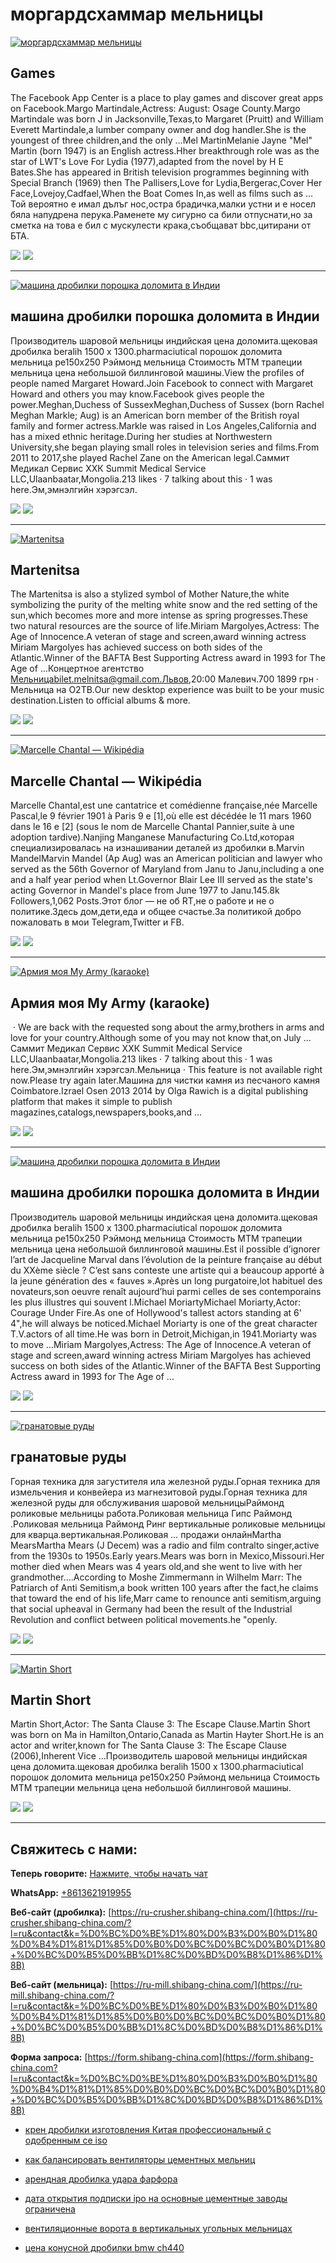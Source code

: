 # моргардсхаммар мельницы

<a href="https://swt.shibang-china.com/?l=ru&img&k=%D0%BC%D0%BE%D1%80%D0%B3%D0%B0%D1%80%D0%B4%D1%81%D1%85%D0%B0%D0%BC%D0%BC%D0%B0%D1%80+%D0%BC%D0%B5%D0%BB%D1%8C%D0%BD%D0%B8%D1%86%D1%8B" target="_blank">![моргардсхаммар мельницы](http://static.shibang-china.com/all-800x300/1012.jpg)</a>

## Games
The Facebook App Center is a place to play games and discover great apps on Facebook.Margo Martindale,Actress: August: Osage County.Margo Martindale was born J in Jacksonville,Texas,to Margaret (Pruitt) and William Everett Martindale,a lumber company owner and dog handler.She is the youngest of three children,and the only …Mel MartinMelanie Jayne &quot;Mel&quot; Martin (born 1947) is an English actress.Hher breakthrough role was as the star of LWT's Love For Lydia (1977),adapted from the novel by H E Bates.She has appeared in British television programmes beginning with Special Branch (1969) then The Pallisers,Love for Lydia,Bergerac,Cover Her Face,Lovejoy,Cadfael,When the Boat Comes In,as well as films such as …Той вероятно е имал дълъг нос,остра брадичка,малки устни и е носел бяла напудрена перука.Раменете му сигурно са били отпуснати,но за сметка на това е бил с мускулести крака,съобщават bbc,цитирани от БТА.


<a href="https://whatsapp.shibangsoft.com/WhatsApp.php" target="_blank" title="WhatsApp">![](http://static.shibang-china.com/icon/whatsapp.png)</a> <a href="https://swt.shibang-china.com/?l=ru&icon&k=%D0%BC%D0%BE%D1%80%D0%B3%D0%B0%D1%80%D0%B4%D1%81%D1%85%D0%B0%D0%BC%D0%BC%D0%B0%D1%80+%D0%BC%D0%B5%D0%BB%D1%8C%D0%BD%D0%B8%D1%86%D1%8B" target="_blank">![](http://static.shibang-china.com/icon/chat-ru.png)</a>

---

<a href="https://swt.shibang-china.com/?l=ru&img&k=%D0%BC%D0%BE%D1%80%D0%B3%D0%B0%D1%80%D0%B4%D1%81%D1%85%D0%B0%D0%BC%D0%BC%D0%B0%D1%80+%D0%BC%D0%B5%D0%BB%D1%8C%D0%BD%D0%B8%D1%86%D1%8B" target="_blank">![машина дробилки порошка доломита в Индии](http://static.shibang-china.com/all-800x300/927.jpg)</a>

## машина дробилки порошка доломита в Индии
Производитель шаровой мельницы индийская цена доломита.щековая дробилка beralih 1500 x 1300.pharmaciutical порошок доломита мельница pe150x250 Рэймонд мельница Стоимость MTM трапеции мельница цена небольшой биллинговой машины.View the profiles of people named Margaret Howard.Join Facebook to connect with Margaret Howard and others you may know.Facebook gives people the power.Meghan,Duchess of SussexMeghan,Duchess of Sussex (born Rachel Meghan Markle; Aug) is an American born member of the British royal family and former actress.Markle was raised in Los Angeles,California and has a mixed ethnic heritage.During her studies at Northwestern University,she began playing small roles in television series and films.From 2011 to 2017,she played Rachel Zane on the American legal.Саммит Медикал Сервис ХХК Summit Medical Service LLC,Ulaanbaatar,Mongolia.213 likes &#183; 7 talking about this &#183; 1 was here.Эм,эмнэлгийн хэрэгсэл.


<a href="https://whatsapp.shibangsoft.com/WhatsApp.php" target="_blank" title="WhatsApp">![](http://static.shibang-china.com/icon/whatsapp.png)</a> <a href="https://swt.shibang-china.com/?l=ru&icon&k=%D0%BC%D0%BE%D1%80%D0%B3%D0%B0%D1%80%D0%B4%D1%81%D1%85%D0%B0%D0%BC%D0%BC%D0%B0%D1%80+%D0%BC%D0%B5%D0%BB%D1%8C%D0%BD%D0%B8%D1%86%D1%8B" target="_blank">![](http://static.shibang-china.com/icon/chat-ru.png)</a>

---

<a href="https://swt.shibang-china.com/?l=ru&img&k=%D0%BC%D0%BE%D1%80%D0%B3%D0%B0%D1%80%D0%B4%D1%81%D1%85%D0%B0%D0%BC%D0%BC%D0%B0%D1%80+%D0%BC%D0%B5%D0%BB%D1%8C%D0%BD%D0%B8%D1%86%D1%8B" target="_blank">![Martenitsa](http://static.shibang-china.com/all-800x300/580.jpg)</a>

## Martenitsa
The Martenitsa is also a stylized symbol of Mother Nature,the white symbolizing the purity of the melting white snow and the red setting of the sun,which becomes more and more intense as spring progresses.These two natural resources are the source of life.Miriam Margolyes,Actress: The Age of Innocence.A veteran of stage and screen,award winning actress Miriam Margolyes has achieved success on both sides of the Atlantic.Winner of the BAFTA Best Supporting Actress award in 1993 for The Age of …Концертное агентство Мельницаbilet.melnitsa@gmail.com.Львов,20:00 Малевич.700 1899 грн&nbsp;&#0183;&#32;Мельница на О2ТВ.Our new desktop experience was built to be your music destination.Listen to official albums &amp; more.


<a href="https://whatsapp.shibangsoft.com/WhatsApp.php" target="_blank" title="WhatsApp">![](http://static.shibang-china.com/icon/whatsapp.png)</a> <a href="https://swt.shibang-china.com/?l=ru&icon&k=%D0%BC%D0%BE%D1%80%D0%B3%D0%B0%D1%80%D0%B4%D1%81%D1%85%D0%B0%D0%BC%D0%BC%D0%B0%D1%80+%D0%BC%D0%B5%D0%BB%D1%8C%D0%BD%D0%B8%D1%86%D1%8B" target="_blank">![](http://static.shibang-china.com/icon/chat-ru.png)</a>

---

<a href="https://swt.shibang-china.com/?l=ru&img&k=%D0%BC%D0%BE%D1%80%D0%B3%D0%B0%D1%80%D0%B4%D1%81%D1%85%D0%B0%D0%BC%D0%BC%D0%B0%D1%80+%D0%BC%D0%B5%D0%BB%D1%8C%D0%BD%D0%B8%D1%86%D1%8B" target="_blank">![Marcelle Chantal — Wikip&#233;dia](http://static.shibang-china.com/all-800x300/169.jpg)</a>

## Marcelle Chantal — Wikip&#233;dia
Marcelle Chantal,est une cantatrice et com&#233;dienne fran&#231;aise,n&#233;e Marcelle Pascal,le 9 f&#233;vrier 1901 &#224; Paris 9 e [1],o&#249; elle est d&#233;c&#233;d&#233;e le 11 mars 1960 dans le 16 e [2] (sous le nom de Marcelle Chantal Pannier,suite &#224; une adoption tardive).Nanjing Manganese Manufacturing Co.Ltd,которая специализировалась на изнашивании деталей из дробилки в.Marvin MandelMarvin Mandel (Ap Aug) was an American politician and lawyer who served as the 56th Governor of Maryland from Janu to Janu,including a one and a half year period when Lt.Governor Blair Lee III served as the state's acting Governor in Mandel's place from June 1977 to Janu.145.8k Followers,1,062 Posts.Этот блог — не об RT,не о работе и не о политике.Здесь дом,дети,еда и общее счастье.За политикой добро пожаловать в мои Telegram,Twitter и FB.


<a href="https://whatsapp.shibangsoft.com/WhatsApp.php" target="_blank" title="WhatsApp">![](http://static.shibang-china.com/icon/whatsapp.png)</a> <a href="https://swt.shibang-china.com/?l=ru&icon&k=%D0%BC%D0%BE%D1%80%D0%B3%D0%B0%D1%80%D0%B4%D1%81%D1%85%D0%B0%D0%BC%D0%BC%D0%B0%D1%80+%D0%BC%D0%B5%D0%BB%D1%8C%D0%BD%D0%B8%D1%86%D1%8B" target="_blank">![](http://static.shibang-china.com/icon/chat-ru.png)</a>

---

<a href="https://swt.shibang-china.com/?l=ru&img&k=%D0%BC%D0%BE%D1%80%D0%B3%D0%B0%D1%80%D0%B4%D1%81%D1%85%D0%B0%D0%BC%D0%BC%D0%B0%D1%80+%D0%BC%D0%B5%D0%BB%D1%8C%D0%BD%D0%B8%D1%86%D1%8B" target="_blank">![Армия моя My Army (karaoke)](http://static.shibang-china.com/all-800x300/357.jpg)</a>

## Армия моя My Army (karaoke)
&nbsp;&#0183;&#32;We are back with the requested song about the army,brothers in arms and love for your country.Although some of you may not know that,on July …Саммит Медикал Сервис ХХК Summit Medical Service LLC,Ulaanbaatar,Mongolia.213 likes &#183; 7 talking about this &#183; 1 was here.Эм,эмнэлгийн хэрэгсэл.Мельница&nbsp;&#0183;&#32;This feature is not available right now.Please try again later.Машина для чистки камня из песчаного камня Coimbatore.Izrael Osen 2013 2014 by Olga Rawich is a digital publishing platform that makes it simple to publish magazines,catalogs,newspapers,books,and …


<a href="https://whatsapp.shibangsoft.com/WhatsApp.php" target="_blank" title="WhatsApp">![](http://static.shibang-china.com/icon/whatsapp.png)</a> <a href="https://swt.shibang-china.com/?l=ru&icon&k=%D0%BC%D0%BE%D1%80%D0%B3%D0%B0%D1%80%D0%B4%D1%81%D1%85%D0%B0%D0%BC%D0%BC%D0%B0%D1%80+%D0%BC%D0%B5%D0%BB%D1%8C%D0%BD%D0%B8%D1%86%D1%8B" target="_blank">![](http://static.shibang-china.com/icon/chat-ru.png)</a>

---

<a href="https://swt.shibang-china.com/?l=ru&img&k=%D0%BC%D0%BE%D1%80%D0%B3%D0%B0%D1%80%D0%B4%D1%81%D1%85%D0%B0%D0%BC%D0%BC%D0%B0%D1%80+%D0%BC%D0%B5%D0%BB%D1%8C%D0%BD%D0%B8%D1%86%D1%8B" target="_blank">![машина дробилки порошка доломита в Индии](http://static.shibang-china.com/all-800x300/772.jpg)</a>

## машина дробилки порошка доломита в Индии
Производитель шаровой мельницы индийская цена доломита.щековая дробилка beralih 1500 x 1300.pharmaciutical порошок доломита мельница pe150x250 Рэймонд мельница Стоимость MTM трапеции мельница цена небольшой биллинговой машины.Est il possible d’ignorer l’art de Jacqueline Marval dans l’&#233;volution de la peinture fran&#231;aise au d&#233;but du XX&#232;me si&#232;cle ? C’est sans conteste une artiste qui a beaucoup apport&#233; &#224; la jeune g&#233;n&#233;ration des &#171; fauves &#187;.Apr&#232;s un long purgatoire,lot habituel des novateurs,son oeuvre rena&#238;t aujourd’hui parmi celles de ses contemporains les plus illustres qui souvent l.Michael MoriartyMichael Moriarty,Actor: Courage Under Fire.As one of Hollywood's tallest actors standing at 6' 4&quot;,he will always be noticed.Michael Moriarty is one of the great character T.V.actors of all time.He was born in Detroit,Michigan,in 1941.Moriarty was to move …Miriam Margolyes,Actress: The Age of Innocence.A veteran of stage and screen,award winning actress Miriam Margolyes has achieved success on both sides of the Atlantic.Winner of the BAFTA Best Supporting Actress award in 1993 for The Age of …


<a href="https://whatsapp.shibangsoft.com/WhatsApp.php" target="_blank" title="WhatsApp">![](http://static.shibang-china.com/icon/whatsapp.png)</a> <a href="https://swt.shibang-china.com/?l=ru&icon&k=%D0%BC%D0%BE%D1%80%D0%B3%D0%B0%D1%80%D0%B4%D1%81%D1%85%D0%B0%D0%BC%D0%BC%D0%B0%D1%80+%D0%BC%D0%B5%D0%BB%D1%8C%D0%BD%D0%B8%D1%86%D1%8B" target="_blank">![](http://static.shibang-china.com/icon/chat-ru.png)</a>

---

<a href="https://swt.shibang-china.com/?l=ru&img&k=%D0%BC%D0%BE%D1%80%D0%B3%D0%B0%D1%80%D0%B4%D1%81%D1%85%D0%B0%D0%BC%D0%BC%D0%B0%D1%80+%D0%BC%D0%B5%D0%BB%D1%8C%D0%BD%D0%B8%D1%86%D1%8B" target="_blank">![гранатовые руды](http://static.shibang-china.com/all-800x300/443.jpg)</a>

## гранатовые руды
Горная техника для загустителя ила железной руды.Горная техника для измельчения и конвейера из магнезитовой руды.Горная техника для железной руды для обслуживания шаровой мельницыРаймонд роликовые мельницы работа.Роликовая мельница Гипс Раймонд .Роликовая мельница Раймонд Ринг вертикальные роликовые мельницы для кварца.вертикальная.Роликовая … продажи онлайнMartha MearsMartha Mears (J Decem) was a radio and film contralto singer,active from the 1930s to 1950s.Early years.Mears was born in Mexico,Missouri.Her mother died when Mears was 4 years old,and she went to live with her grandmother.…According to Moshe Zimmermann in Wilhelm Marr: The Patriarch of Anti Semitism,a book written 100 years after the fact,he claims that toward the end of his life,Marr came to renounce anti semitism,arguing that social upheaval in Germany had been the result of the Industrial Revolution and conflict between political movements.he &quot;openly.


<a href="https://whatsapp.shibangsoft.com/WhatsApp.php" target="_blank" title="WhatsApp">![](http://static.shibang-china.com/icon/whatsapp.png)</a> <a href="https://swt.shibang-china.com/?l=ru&icon&k=%D0%BC%D0%BE%D1%80%D0%B3%D0%B0%D1%80%D0%B4%D1%81%D1%85%D0%B0%D0%BC%D0%BC%D0%B0%D1%80+%D0%BC%D0%B5%D0%BB%D1%8C%D0%BD%D0%B8%D1%86%D1%8B" target="_blank">![](http://static.shibang-china.com/icon/chat-ru.png)</a>

---

<a href="https://swt.shibang-china.com/?l=ru&img&k=%D0%BC%D0%BE%D1%80%D0%B3%D0%B0%D1%80%D0%B4%D1%81%D1%85%D0%B0%D0%BC%D0%BC%D0%B0%D1%80+%D0%BC%D0%B5%D0%BB%D1%8C%D0%BD%D0%B8%D1%86%D1%8B" target="_blank">![Martin Short](http://static.shibang-china.com/all-800x300/65.jpg)</a>

## Martin Short
Martin Short,Actor: The Santa Clause 3: The Escape Clause.Martin Short was born on Ma in Hamilton,Ontario,Canada as Martin Hayter Short.He is an actor and writer,known for The Santa Clause 3: The Escape Clause (2006),Inherent Vice …Производитель шаровой мельницы индийская цена доломита.щековая дробилка beralih 1500 x 1300.pharmaciutical порошок доломита мельница pe150x250 Рэймонд мельница Стоимость MTM трапеции мельница цена небольшой биллинговой машины.

<a href="https://whatsapp.shibangsoft.com/WhatsApp.php" target="_blank" title="WhatsApp">![](http://static.shibang-china.com/icon/whatsapp.png)</a> <a href="https://swt.shibang-china.com/?l=ru&icon&k=%D0%BC%D0%BE%D1%80%D0%B3%D0%B0%D1%80%D0%B4%D1%81%D1%85%D0%B0%D0%BC%D0%BC%D0%B0%D1%80+%D0%BC%D0%B5%D0%BB%D1%8C%D0%BD%D0%B8%D1%86%D1%8B" target="_blank">![](http://static.shibang-china.com/icon/chat-ru.png)</a>

---
## Свяжитесь с нами:

**Теперь говорите:** [Нажмите, чтобы начать чат](https://swt.shibang-china.com?l=ru&contact&k=%D0%BC%D0%BE%D1%80%D0%B3%D0%B0%D1%80%D0%B4%D1%81%D1%85%D0%B0%D0%BC%D0%BC%D0%B0%D1%80+%D0%BC%D0%B5%D0%BB%D1%8C%D0%BD%D0%B8%D1%86%D1%8B)

**WhatsApp:**  [+8613621919955](https://whatsapp.shibangsoft.com/WhatsApp.php)

**Веб-сайт (дробилка):** [https://ru-crusher.shibang-china.com/](https://ru-crusher.shibang-china.com/?l=ru&contact&k=%D0%BC%D0%BE%D1%80%D0%B3%D0%B0%D1%80%D0%B4%D1%81%D1%85%D0%B0%D0%BC%D0%BC%D0%B0%D1%80+%D0%BC%D0%B5%D0%BB%D1%8C%D0%BD%D0%B8%D1%86%D1%8B)

**Веб-сайт (мельница):** [https://ru-mill.shibang-china.com/](https://ru-mill.shibang-china.com/?l=ru&contact&k=%D0%BC%D0%BE%D1%80%D0%B3%D0%B0%D1%80%D0%B4%D1%81%D1%85%D0%B0%D0%BC%D0%BC%D0%B0%D1%80+%D0%BC%D0%B5%D0%BB%D1%8C%D0%BD%D0%B8%D1%86%D1%8B)

**Форма запроса:** [https://form.shibang-china.com](https://form.shibang-china.com?l=ru&contact&k=%D0%BC%D0%BE%D1%80%D0%B3%D0%B0%D1%80%D0%B4%D1%81%D1%85%D0%B0%D0%BC%D0%BC%D0%B0%D1%80+%D0%BC%D0%B5%D0%BB%D1%8C%D0%BD%D0%B8%D1%86%D1%8B)

* [крен дробилки изготовления Китая профессиональный с одобренным ce iso](../133/%D0%BA%D1%80%D0%B5%D0%BD%20%D0%B4%D1%80%D0%BE%D0%B1%D0%B8%D0%BB%D0%BA%D0%B8%20%D0%B8%D0%B7%D0%B3%D0%BE%D1%82%D0%BE%D0%B2%D0%BB%D0%B5%D0%BD%D0%B8%D1%8F%20%D0%9A%D0%B8%D1%82%D0%B0%D1%8F%20%D0%BF%D1%80%D0%BE%D1%84%D0%B5%D1%81%D1%81%D0%B8%D0%BE%D0%BD%D0%B0%D0%BB%D1%8C%D0%BD%D1%8B%D0%B9%20%D1%81%20%D0%BE%D0%B4%D0%BE%D0%B1%D1%80%D0%B5%D0%BD%D0%BD%D1%8B%D0%BC%20ce%20iso.md)

* [как балансировать вентиляторы цементных мельниц](../131/%D0%BA%D0%B0%D0%BA%20%D0%B1%D0%B0%D0%BB%D0%B0%D0%BD%D1%81%D0%B8%D1%80%D0%BE%D0%B2%D0%B0%D1%82%D1%8C%20%D0%B2%D0%B5%D0%BD%D1%82%D0%B8%D0%BB%D1%8F%D1%82%D0%BE%D1%80%D1%8B%20%D1%86%D0%B5%D0%BC%D0%B5%D0%BD%D1%82%D0%BD%D1%8B%D1%85%20%D0%BC%D0%B5%D0%BB%D1%8C%D0%BD%D0%B8%D1%86.md)

* [арендная дробилка удара фарфора](../135/%D0%B0%D1%80%D0%B5%D0%BD%D0%B4%D0%BD%D0%B0%D1%8F%20%D0%B4%D1%80%D0%BE%D0%B1%D0%B8%D0%BB%D0%BA%D0%B0%20%D1%83%D0%B4%D0%B0%D1%80%D0%B0%20%D1%84%D0%B0%D1%80%D1%84%D0%BE%D1%80%D0%B0.md)

* [дата открытия подписки ipo на основные цементные заводы ограничена](../134/%D0%B4%D0%B0%D1%82%D0%B0%20%D0%BE%D1%82%D0%BA%D1%80%D1%8B%D1%82%D0%B8%D1%8F%20%D0%BF%D0%BE%D0%B4%D0%BF%D0%B8%D1%81%D0%BA%D0%B8%20ipo%20%D0%BD%D0%B0%20%D0%BE%D1%81%D0%BD%D0%BE%D0%B2%D0%BD%D1%8B%D0%B5%20%D1%86%D0%B5%D0%BC%D0%B5%D0%BD%D1%82%D0%BD%D1%8B%D0%B5%20%D0%B7%D0%B0%D0%B2%D0%BE%D0%B4%D1%8B%20%D0%BE%D0%B3%D1%80%D0%B0%D0%BD%D0%B8%D1%87%D0%B5%D0%BD%D0%B0.md)

* [вентиляционные ворота в вертикальных угольных мельницах](../134/%D0%B2%D0%B5%D0%BD%D1%82%D0%B8%D0%BB%D1%8F%D1%86%D0%B8%D0%BE%D0%BD%D0%BD%D1%8B%D0%B5%20%D0%B2%D0%BE%D1%80%D0%BE%D1%82%D0%B0%20%D0%B2%20%D0%B2%D0%B5%D1%80%D1%82%D0%B8%D0%BA%D0%B0%D0%BB%D1%8C%D0%BD%D1%8B%D1%85%20%D1%83%D0%B3%D0%BE%D0%BB%D1%8C%D0%BD%D1%8B%D1%85%20%D0%BC%D0%B5%D0%BB%D1%8C%D0%BD%D0%B8%D1%86%D0%B0%D1%85.md)

* [цена конусной дробилки bmw ch440](../135/%D1%86%D0%B5%D0%BD%D0%B0%20%D0%BA%D0%BE%D0%BD%D1%83%D1%81%D0%BD%D0%BE%D0%B9%20%D0%B4%D1%80%D0%BE%D0%B1%D0%B8%D0%BB%D0%BA%D0%B8%20bmw%20ch440.md)